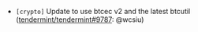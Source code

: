 - `[crypto]` Update to use btcec v2 and the latest btcutil
  ([tendermint/tendermint\#9787](https://github.com/KYVENetwork/celestia-core/pull/9787):
  @wcsiu)
